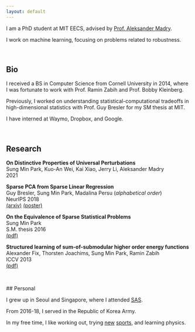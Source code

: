 ```yaml
---
layout: default
---
```


I am a PhD student at MIT EECS, advised by [Prof. Aleksander Madry](http://madry-lab.ml/).

I work on machine learning, focusing on problems related to robustness.
<p>&nbsp;</p>

## Bio
I received a BS in Computer Science from Cornell University in 2014, where I was fortunate to work with Prof. Ramin Zabih and Prof. Bobby Kleinberg.

Previously, I worked on understanding statistical-computational tradeoffs in high-dimensional statistics with Prof. Guy Bresler for my SM thesis at MIT.

I have interned at Waymo, Dropbox, and Google.

<p>&nbsp;</p>

## Research

**On Distinctive Properties of Universal Perturbations**\
Sung Min Park, Kuo-An Wei, Kai Xiao, Jerry Li, Aleksander Madry\
2021

**Sparse PCA from Sparse Linear Regression**\
Guy Bresler, Sung Min Park, Madalina Persu (*alphabetical order*)\
NeurIPS 2018\
[(arxiv)](https://arxiv.org/abs/1811.10106) [(poster)](/assets/files/neurips_2018_poster.pdf)

**On the Equivalence of Sparse Statistical Problems**\
Sung Min Park\
S.M. thesis 2016\
[(pdf)](/assets/files/sm_thesis.pdf)

**Structured learning of sum-of-submodular higher order energy functions**\
Alexander Fix, Thorsten Joachims, Sung Min Park, Ramin Zabih\
ICCV 2013\
[(pdf)](/assets/files/submodular.pdf)

<p>&nbsp;</p>
## Personal

I grew up in Seoul and Singapore, where I attended [SAS](https://www.sas.edu.sg/).

From 2016-18, I served in the Republic of Korea Army.

In my free time, I like working out, trying [new](https://www.loopkickstricking.com/) [sports](/assets/img/rowing.jpg), and learning physics.

<p>&nbsp;</p>
